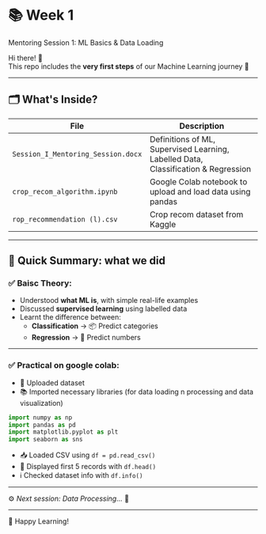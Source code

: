 # 📚 Week 1 
Mentoring Session 1: ML Basics & Data Loading 

Hi there! 👋  
This repo includes the **very first steps** of our Machine Learning journey 🚀

---

## 🗂️ What's Inside?

| File | Description |
|------|-------------|
| `Session_I_Mentoring_Session.docx` | Definitions of ML, Supervised Learning, Labelled Data, Classification & Regression |
| `crop_recom_algorithm.ipynb` | Google Colab notebook to upload and load data using pandas |
| `rop_recommendation (l).csv` | Crop recom dataset from Kaggle |

---

## 🧠 Quick Summary: what we did

### ✅ Baisc Theory:

- Understood **what ML is**, with simple real-life examples
- Discussed **supervised learning** using labelled data
- Learnt the difference between:
  - **Classification** → 📦 Predict categories 
  - **Regression** → 🔢 Predict numbers 

---

### ✅ Practical on google colab:

- 🔼 Uploaded dataset
- 📚 Imported necessary libraries (for data loading n processing and data visualization)
```python
import numpy as np  
import pandas as pd  
import matplotlib.pyplot as plt  
import seaborn as sns
```
- 📥 Loaded CSV using `df = pd.read_csv()`
- 👀 Displayed first 5 records with `df.head()`
- ℹ️ Checked dataset info with `df.info()`

---

⚙️ _Next session: Data Processing..._ 🔄

---



🌟 Happy Learning!
